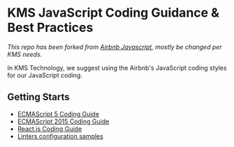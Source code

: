 # KMS JavaScript Coding Guidance & Best Practices

*This repo has been forked from [Airbnb Javascript](https://github.com/airbnb/javascript), mostly be changed per KMS needs.*

In KMS Technology, we suggest using the Airbnb's JavaScript coding styles for our JavaScript coding.

## Getting Starts



- [ECMAScript 5 Coding Guide](es5/README.md)
- [ECMAScript 2015 Coding Guide](es6/README.md)
- [React.js Coding Guide](react/)
- [Linters configuration samples](linters/)
